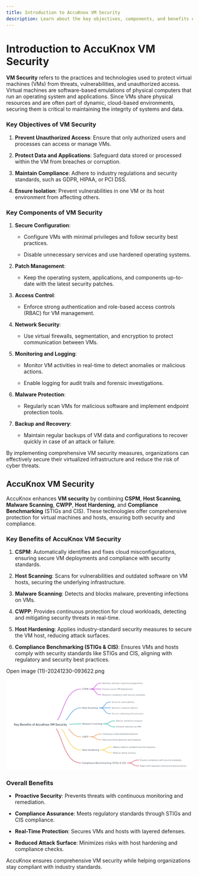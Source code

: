 ```yaml
---
title: Introduction to AccuKnox VM Security
description: Learn about the key objectives, components, and benefits of VM security, and how AccuKnox enhances VM security with CSPM, Host Scanning, Malware Scanning, CWPP, Host Hardening, and Compliance Benchmarking.
---
```


# Introduction to AccuKnox VM Security


**VM Security** refers to the practices and technologies used to protect virtual machines (VMs) from threats, vulnerabilities, and unauthorized access. Virtual machines are software-based emulations of physical computers that run an operating system and applications. Since VMs share physical resources and are often part of dynamic, cloud-based environments, securing them is critical to maintaining the integrity of systems and data.

### Key Objectives of VM Security

1. **Prevent Unauthorized Access**:
    Ensure that only authorized users and processes can access or manage VMs.

2. **Protect Data and Applications**:
    Safeguard data stored or processed within the VM from breaches or corruption.

3. **Maintain Compliance**:
    Adhere to industry regulations and security standards, such as GDPR, HIPAA, or PCI DSS.

4. **Ensure Isolation**:
    Prevent vulnerabilities in one VM or its host environment from affecting others.

### Key Components of VM Security

1. **Secure Configuration**:

    - Configure VMs with minimal privileges and follow security best practices.

    - Disable unnecessary services and use hardened operating systems.

2. **Patch Management**:

    - Keep the operating system, applications, and components up-to-date with the latest security patches.

3. **Access Control**:

    - Enforce strong authentication and role-based access controls (RBAC) for VM management.

4. **Network Security**:

    - Use virtual firewalls, segmentation, and encryption to protect communication between VMs.

5. **Monitoring and Logging**:

    - Monitor VM activities in real-time to detect anomalies or malicious actions.

    - Enable logging for audit trails and forensic investigations.

6. **Malware Protection**:

    - Regularly scan VMs for malicious software and implement endpoint protection tools.

7. **Backup and Recovery**:

    - Maintain regular backups of VM data and configurations to recover quickly in case of an attack or failure.

By implementing comprehensive VM security measures, organizations can effectively secure their virtualized infrastructure and reduce the risk of cyber threats.

## AccuKnox VM Security

AccuKnox enhances **VM security** by combining **CSPM**, **Host Scanning**, **Malware Scanning**, **CWPP**, **Host Hardening**, and **Compliance Benchmarking** (STIGs and CIS). These technologies offer comprehensive protection for virtual machines and hosts, ensuring both security and compliance.

### Key Benefits of AccuKnox VM Security

1. **CSPM**:
    Automatically identifies and fixes cloud misconfigurations, ensuring secure VM deployments and compliance with security standards.

2. **Host Scanning**:
    Scans for vulnerabilities and outdated software on VM hosts, securing the underlying infrastructure.

3. **Malware Scanning**:
    Detects and blocks malware, preventing infections on VMs.

4. **CWPP**:
    Provides continuous protection for cloud workloads, detecting and mitigating security threats in real-time.

5. **Host Hardening**:
    Applies industry-standard security measures to secure the VM host, reducing attack surfaces.

6. **Compliance Benchmarking (STIGs & CIS)**:
    Ensures VMs and hosts comply with security standards like STIGs and CIS, aligning with regulatory and security best practices.

Open image (11)-20241230-093622.png

![image (11)-20241230-093622.png](./images/vm-overview/1.png)

### Overall Benefits

- **Proactive Security**: Prevents threats with continuous monitoring and remediation.

- **Compliance Assurance**: Meets regulatory standards through STIGs and CIS compliance.

- **Real-Time Protection**: Secures VMs and hosts with layered defenses.

- **Reduced Attack Surface**: Minimizes risks with host hardening and compliance checks.

AccuKnox ensures comprehensive VM security while helping organizations stay compliant with industry standards.
